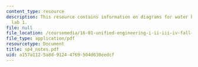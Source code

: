 ```yaml
---
content_type: resource
description: This resource contains information on diagrams for water bottle rocket
  lab 1.
file: null
file_location: /coursemedia/16-01-unified-engineering-i-ii-iii-iv-fall-2005-spring-2006/a157a1125a8d91244769504d630eedcf_sp4_notes.pdf
file_type: application/pdf
resourcetype: Document
title: sp4_notes.pdf
uid: a157a112-5a8d-9124-4769-504d630eedcf
---
```

